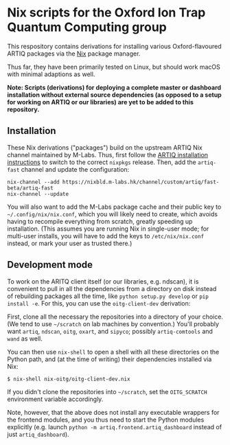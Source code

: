 Nix scripts for the Oxford Ion Trap Quantum Computing group
===========================================================

This respository contains derivations for installing various
Oxford-flavoured ARTIQ packages via the [Nix][nix] package manager.

Thus far, they have been primarily tested on Linux, but should work
macOS with minimal adaptions as well.

**Note: Scripts (derivations) for deploying a complete master or
dashboard installation without external source dependencies (as
opposed to a setup for working on ARTIQ or our libraries) are yet
to be added to this repository.**


Installation
------------

These Nix derivations ("packages") build on the upstream ARTIQ Nix
channel maintained by M-Labs. Thus, first follow the [ARTIQ
installation instructions](artiq-install) to switch to the correct
`nixpkgs` release. Then, add the `artiq-fast` channel and update the
configuration:

```
nix-channel --add https://nixbld.m-labs.hk/channel/custom/artiq/fast-beta/artiq-fast
nix-channel --update
```

You will also want to add the M-Labs package cache and their
public key to `~/.config/nix/nix.conf`, which you will likely need
to create, which avoids having to recompile everything from scratch,
greatly speeding up installation. (This assumes you are running Nix
in single-user mode; for multi-user installs, you will have to add
the keys to `/etc/nix/nix.conf` instead, or mark your user as trusted
there.)


Development mode
----------------

To work on the ARITQ client itself (or our libraries, e.g. ndscan),
it is convenient to pull in all the dependencies from a directory on
disk instead of rebuilding packages all the time, like
`python setup.py develop` or `pip install -e`. For this, you can use
the `oitg-client-dev` derivation:

First, clone all the necessary the repositories into a directory of
your choice. (We tend to use `~/scratch` on lab machines by
convention.) You'll probably want `artiq`, `ndscan`, `oitg`,
`oxart`, and `sipyco`; possibly `artiq-comtools` and `wand` as well.

You can then use `nix-shell` to open a shell with all these
directories on the Python path, and (at the time of writing) their
dependencies installed via Nix:
```
$ nix-shell nix-oitg/oitg-client-dev.nix
```
If you didn't clone the repositories into `~/scratch`, set
the `OITG_SCRATCH` environment variable accordingly.

Note, however, that the above does not install any executable
wrappers for the frontend modules, and you thus need to start the
Python modules explicitly (e.g. launch
`python -m artiq.frontend.artiq_dashboard` instead of just
`artiq_dashboard`).


[nix]: https://nixos.org/
[artiq-install]: https://m-labs.hk/artiq/manual/installing.html
